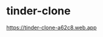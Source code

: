 # tinder-clone
<a href="https://tinder-clone-a62c8.web.app/" >https://tinder-clone-a62c8.web.app</a>
